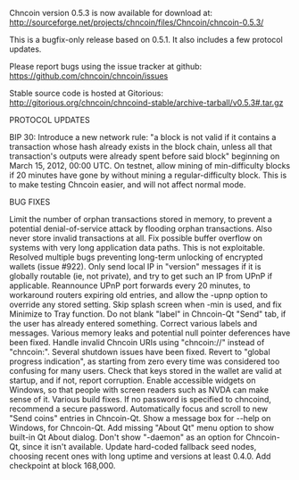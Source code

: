 Chncoin version 0.5.3 is now available for download at:
http://sourceforge.net/projects/chncoin/files/Chncoin/chncoin-0.5.3/

This is a bugfix-only release based on 0.5.1.
It also includes a few protocol updates.

Please report bugs using the issue tracker at github:
https://github.com/chncoin/chncoin/issues

Stable source code is hosted at Gitorious:
http://gitorious.org/chncoin/chncoind-stable/archive-tarball/v0.5.3#.tar.gz

PROTOCOL UPDATES

BIP 30: Introduce a new network rule: "a block is not valid if it contains a transaction whose hash already exists in the block chain, unless all that transaction's outputs were already spent before said block" beginning on March 15, 2012, 00:00 UTC.
On testnet, allow mining of min-difficulty blocks if 20 minutes have gone by without mining a regular-difficulty block. This is to make testing Chncoin easier, and will not affect normal mode.

BUG FIXES

Limit the number of orphan transactions stored in memory, to prevent a potential denial-of-service attack by flooding orphan transactions. Also never store invalid transactions at all.
Fix possible buffer overflow on systems with very long application data paths. This is not exploitable.
Resolved multiple bugs preventing long-term unlocking of encrypted wallets
(issue #922).
Only send local IP in "version" messages if it is globally routable (ie, not private), and try to get such an IP from UPnP if applicable.
Reannounce UPnP port forwards every 20 minutes, to workaround routers expiring old entries, and allow the -upnp option to override any stored setting.
Skip splash screen when -min is used, and fix Minimize to Tray function.
Do not blank "label" in Chncoin-Qt "Send" tab, if the user has already entered something.
Correct various labels and messages.
Various memory leaks and potential null pointer deferences have been fixed.
Handle invalid Chncoin URIs using "chncoin://" instead of "chncoin:".
Several shutdown issues have been fixed.
Revert to "global progress indication", as starting from zero every time was considered too confusing for many users.
Check that keys stored in the wallet are valid at startup, and if not, report corruption.
Enable accessible widgets on Windows, so that people with screen readers such as NVDA can make sense of it.
Various build fixes.
If no password is specified to chncoind, recommend a secure password.
Automatically focus and scroll to new "Send coins" entries in Chncoin-Qt.
Show a message box for --help on Windows, for Chncoin-Qt.
Add missing "About Qt" menu option to show built-in Qt About dialog.
Don't show "-daemon" as an option for Chncoin-Qt, since it isn't available.
Update hard-coded fallback seed nodes, choosing recent ones with long uptime and versions at least 0.4.0.
Add checkpoint at block 168,000.
